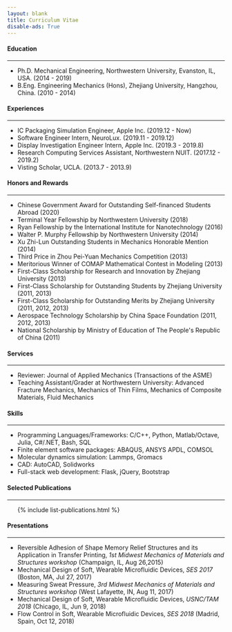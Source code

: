 ```yaml
---
layout: blank
title: Curriculum Vitae
disable-ads: True
---
```


#### Education

----

* Ph.D. Mechanical Engineering, Northwestern University, Evanston, IL, USA. (2014 - 2019)
* B.Eng. Engineering Mechanics (Hons), Zhejiang University, Hangzhou, China. (2010 - 2014)


#### Experiences

----

* IC Packaging Simulation Engineer, Apple Inc. (2019.12 - Now)
* Software Engineer Intern, NeuroLux. (2019.11 - 2019.12)
* Display Investigation Engineer Intern, Apple Inc. (2019.3 - 2019.8)
* Research Computing Services Assistant, Northwestern NUIT. (2017.12 - 2019.2)
* Visting Scholar, UCLA. (2013.7 - 2013.9)


#### Honors and Rewards

----

* Chinese Government Award for Outstanding Self-financed Students Abroad (2020)
* Terminal Year Fellowship by Northwestern University (2018)
* Ryan Fellowship by the International Institute for Nanotechnology (2016)
* Walter P. Murphy Fellowship by Northwestern University (2014)
* Xu Zhi-Lun Outstanding Students in Mechanics Honorable Mention (2014)
* Third Price in Zhou Pei-Yuan Mechanics Competition (2013)
* Meritorious Winner of COMAP Mathematical Contest in Modeling (2013)
* First-Class Scholarship for Research and Innovation by Zhejiang University (2013)
* First-Class Scholarship for Outstanding Students by Zhejiang University (2011, 2013)
* First-Class Scholarship for Outstanding Merits by Zhejiang University (2011, 2012, 2013)
* Aerospace Technology Scholarship by China Space Foundation (2011, 2012, 2013)
* National Scholarship by Ministry of Education of The People's Republic of China (2011)


#### Services

----

* Reviewer: Journal of Applied Mechanics (Transactions of the ASME)
* Teaching Assistant/Grader at Northwestern University: Advanced Fracture Mechanics, Mechanics of Thin Films, Mechanics of Composite Materials, Fluid Mechanics


#### Skills

----

* Programming Languages/Frameworks: C/C++, Python, Matlab/Octave, Julia, C#/.NET, Bash, SQL
* Finite element software packages: ABAQUS, ANSYS APDL, COMSOL
* Molecular dynamics simulation: Lammps, Gromacs
* CAD: AutoCAD, Solidworks
* Full-stack web development: Flask, jQuery, Bootstrap


#### Selected Publications

----

<ol>
    <!-- List of Publications -->
    {% include list-publications.html %}
</ol>


#### Presentations

----

* Reversible Adhesion of Shape Memory Relief Structures and its Application in Transfer Printing, *1st Midwest Mechanics of Materials and Structures workshop* (Champaign, IL, Aug 26,2015)
* Mechanical Design of Soft, Wearable Microfluidic Devices, *SES 2017* (Boston, MA, Jul 27, 2017)
* Measuring Sweat Pressure, *3rd Midwest Mechanics of Materials and Structures workshop* (West Lafayette, IN, Aug 11, 2017)
* Mechanical Design of Soft, Wearable Microfluidic Devices, *USNC/TAM 2018* (Chicago, IL, Jun 9, 2018)
* Flow Control in Soft, Wearable Microfluidic Devices, *SES 2018* (Madrid, Spain, Oct 12, 2018)